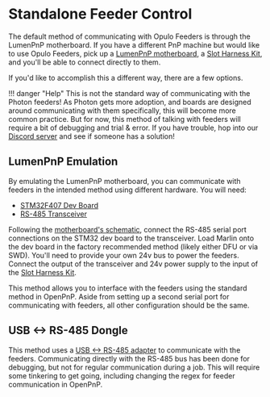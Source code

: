 <!-- markdownlint-disable-file MD031-->
# Standalone Feeder Control

The default method of communicating with Opulo Feeders is through the LumenPnP motherboard. If you have a different PnP machine but would like to use Opulo Feeders, pick up a [LumenPnP motherboard](https://opulo.io/products/lumenpnp-pcb-kit), a [Slot Harness Kit](https://opulo.io/products/slot-harness-kit), and you'll be able to connect directly to them.

If you'd like to accomplish this a different way, there are a few options.

!!! danger "Help"
    This is not the standard way of communicating with the Photon feeders! As Photon gets more adoption, and boards are designed around communicating with them specifically, this will become more common practice. But for now, this method of talking with feeders will require a bit of debugging and trial & error. If you have trouble, hop into our [Discord server](https://discordapp.com/invite/TCwy6De) and see if someone has a solution!

## LumenPnP Emulation

By emulating the LumenPnP motherboard, you can communicate with feeders in the intended method using different hardware. You will need:

- [STM32F407 Dev Board](https://www.amazon.com/s?k=stm32f407)
- [RS-485 Transceiver](https://www.sparkfun.com/products/10124)

Following the [motherboard's schematic](https://github.com/opulo-inc/lumenpnp/tree/main/pnp/pcb/mobo), connect the RS-485 serial port connections on the STM32 dev board to the transceiver. Load Marlin onto the dev board in the factory recommended method (likely either DFU or via SWD). You'll need to provide your own 24v bus to power the feeders. Connect the output of the transceiver and 24v power supply to the input of the [Slot Harness Kit](https://opulo.io/products/slot-harness-kit).

This method allows you to interface with the feeders using the standard method in OpenPnP. Aside from setting up a second serial port for communicating with feeders, all other configuration should be the same.

## USB <-> RS-485 Dongle

This method uses a [USB <-> RS-485 adapter](https://www.amazon.com/s?k=usb+rs485) to communicate with the feeders. Communicating directly with the RS-485 bus has been done for debugging, but not for regular communication during a job. This will require some tinkering to get going, including changing the regex for feeder communication in OpenPnP.
